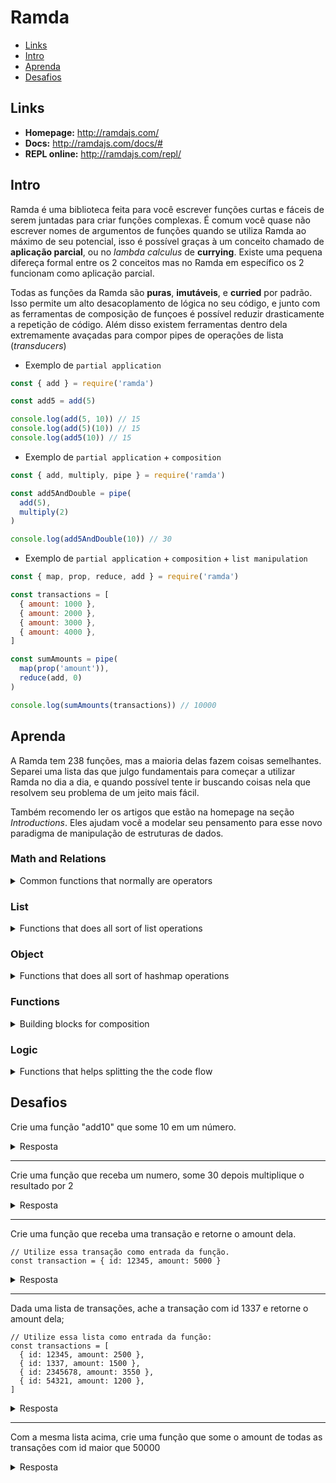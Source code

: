 
# Ramda

- [Links](#links)
- [Intro](#intro)
- [Aprenda](#aprenda)
- [Desafios](#desafios)

## Links

* **Homepage:** http://ramdajs.com/
* **Docs:** http://ramdajs.com/docs/#
* **REPL online:** http://ramdajs.com/repl/

## Intro

Ramda é uma biblioteca feita para você escrever funções curtas e fáceis de
serem juntadas para criar funções complexas. É comum você quase não escrever
nomes de argumentos de funções quando se utiliza Ramda ao máximo de seu
potencial, isso é possível graças à um conceito chamado de **aplicação
parcial**, ou no *lambda calculus* de **currying**. Existe uma pequena difereça
formal entre os 2 conceitos mas no Ramda em específico os 2 funcionam como
aplicação parcial.

Todas as funções da Ramda são **puras**, **imutáveis**, e **curried** por
padrão. Isso permite um alto desacoplamento de lógica no seu código, e junto
com as ferramentas de composição de funçoes é possível reduzir drasticamente a
repetição de código. Além disso existem ferramentas dentro dela extremamente
avaçadas para compor pipes de operações de lista (*transducers*)

* Exemplo de `partial application`
```js
const { add } = require('ramda')

const add5 = add(5)

console.log(add(5, 10)) // 15
console.log(add(5)(10)) // 15
console.log(add5(10)) // 15
```

* Exemplo de `partial application` + `composition`
```js
const { add, multiply, pipe } = require('ramda')

const add5AndDouble = pipe(
  add(5),
  multiply(2)
)

console.log(add5AndDouble(10)) // 30
```

* Exemplo de `partial application` + `composition` + `list manipulation`
```js
const { map, prop, reduce, add } = require('ramda')

const transactions = [
  { amount: 1000 },
  { amount: 2000 },
  { amount: 3000 },
  { amount: 4000 },
]

const sumAmounts = pipe(
  map(prop('amount')),
  reduce(add, 0)
)

console.log(sumAmounts(transactions)) // 10000

```

## Aprenda

A Ramda tem 238 funções, mas a maioria delas fazem coisas semelhantes. Separei
uma lista das que julgo fundamentais para começar a utilizar Ramda no dia a
dia, e quando possível tente ir buscando coisas nela que resolvem seu problema
de um jeito mais fácil.

Também recomendo ler os artigos que estão na homepage na seção *Introductions*.
Eles ajudam você a modelar seu pensamento para esse novo paradigma de
manipulação de estruturas de dados.


### Math and Relations

<details>
<summary>Common functions that normally are operators</summary>

- [add](http://ramdajs.com/docs/#add)
- [subtract](http://ramdajs.com/docs/#subtract)
- [divide](http://ramdajs.com/docs/#divide)
- [multiply](http://ramdajs.com/docs/#multiply)
- [equals](http://ramdajs.com/docs/#equals)
- [gt](http://ramdajs.com/docs/#gt)
- [gte](http://ramdajs.com/docs/#gte)
- [lt](http://ramdajs.com/docs/#lt)
- [lte](http://ramdajs.com/docs/#lte)
</details>

### List

<details>
<summary>Functions that does all sort of list operations</summary>

- [**map**](http://ramdajs.com/docs/#map)
- [**filter**](http://ramdajs.com/docs/#filter)
- [**reduce**](http://ramdajs.com/docs/#reduce)
- [find](http://ramdajs.com/docs/#find)
- [append](http://ramdajs.com/docs/#append)
- [concat](http://ramdajs.com/docs/#concat)
- [contains](http://ramdajs.com/docs/#contains)
- [drop](http://ramdajs.com/docs/#drop)
- [head](http://ramdajs.com/docs/#head)
- [join](http://ramdajs.com/docs/#join)
- [prepend](http://ramdajs.com/docs/#prepend)
- [split](http://ramdajs.com/docs/#split)
- [tail](http://ramdajs.com/docs/#tail)
- [take](http://ramdajs.com/docs/#take)
- [times](http://ramdajs.com/docs/#times)
- [without](http://ramdajs.com/docs/#without)
</details>

### Object

<details>
<summary>Functions that does all sort of hashmap operations</summary>

- [map](http://ramdajs.com/docs/#map)
- [filter](http://ramdajs.com/docs/#filter)
- [**lensProp**](http://ramdajs.com/docs/#lensProp)
- [**prop**](http://ramdajs.com/docs/#prop)
- [set](http://ramdajs.com/docs/#set)
- [view](http://ramdajs.com/docs/#view)
- [has](http://ramdajs.com/docs/#has)
- [toPairs](http://ramdajs.com/docs/#toPairs)
</details>

### Functions

<details>
<summary>Building blocks for composition</summary>

- [**__**](http://ramdajs.com/docs/#__)
- [always](http://ramdajs.com/docs/#always)
- [ap](http://ramdajs.com/docs/#ap)
- [compose](http://ramdajs.com/docs/#compose)
- [identity](http://ramdajs.com/docs/#identity)
- [**pipe**](http://ramdajs.com/docs/#pipe)
- [**curry**](http://ramdajs.com/docs/#curry)
- [partial](http://ramdajs.com/docs/#partial)
- [tap](http://ramdajs.com/docs/#tap)
</details>

### Logic

<details>
<summary>Functions that helps splitting the the code flow</summary>

- [allPass](ramdajs.com/docs/#allPass)
- [and](ramdajs.com/docs/#and)
- [both](ramdajs.com/docs/#both)
- [cond](ramdajs.com/docs/#cond)
- [defaultTo](ramdajs.com/docs/#defaultTo)
- [either](ramdajs.com/docs/#either)
- [ifElse](ramdajs.com/docs/#ifElse)
- [not](ramdajs.com/docs/#not)
- [or](ramdajs.com/docs/#or)
</details>

## Desafios

Crie uma função "add10" que some 10 em um número.
<details>
<summary>Resposta</summary>

```
const add10 = add(10)

add10(5) // 15
```
</details>

--------------------
Crie uma função que receba um numero, some 30 depois multiplique o resultado por 2
<details>
<summary>Resposta</summary>

```
const add30multiply2 = pipe(
 add(30),
 multiply(2),
)

add30multiply2(11) // 82
```
</details>

--------------------
Crie uma função que receba uma transação e retorne o amount dela.
```
// Utilize essa transação como entrada da função.
const transaction = { id: 12345, amount: 5000 }
```
<details>
<summary>Resposta</summary>

```
const transaction = { id: 12345, amount: 5000 }
const amount = prop('amount')

amount(transaction)
```
</details>

--------------------
Dada uma lista de transações, ache a transação com id 1337 e retorne o amount dela;
```
// Utilize essa lista como entrada da função:
const transactions = [
  { id: 12345, amount: 2500 },
  { id: 1337, amount: 1500 },
  { id: 2345678, amount: 3550 },
  { id: 54321, amount: 1200 },
]
```
<details>
<summary>Resposta</summary>

```
const transactions = [
  { id: 12345, amount: 2500 },
  { id: 1337, amount: 1500 },
  { id: 2345678, amount: 3550 },
  { id: 54321, amount: 1200 },
]
const find1337 = pipe(
  find(propEq('id', 1337)),
  amount
)

find1337(transactions)
```
</details>

--------------------
Com a mesma lista acima, crie uma função que some o amount de todas as transações com id maior que 50000
<details>
<summary>Resposta</summary>

```
const transactions = [
  { id: 12345, amount: 2500 },
  { id: 1337, amount: 1500 },
  { id: 2345678, amount: 3550 },
  { id: 54321, amount: 1200 },
]
const amount = prop('amount')
const idGreaterThan50000 = propSatisfies(lt(50000), 'id')
const sumAmounts = pipe(
  filter(idGreaterThan50000),
  map(amount),
  sum,
)

sumAmounts(transactions)
```
</details>
